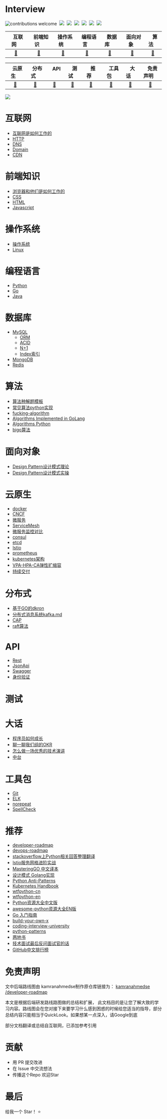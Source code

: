 # Interview
![contributions welcome](https://img.shields.io/static/v1.svg?label=Contributions&message=Welcome&style=flat-square&color=blueviolet)&nbsp;
![](https://img.shields.io/github/license/dasydong/interview)&nbsp;
![](https://badgen.net/github/stars/dasydong/interview)&nbsp;
![](https://badgen.net/github/forks/dasydong/interview)&nbsp;
![](https://img.shields.io/github/repo-size/dasydong/interview?color=orange)&nbsp;
![](https://badgen.net/github/last-commit/dasydong/interview)&nbsp;
<a href="https://gitstar-ranking.com/repositories"> <img src="https://badgen.net/badge/Rank/22369?icon=github&color=4ab8a1"></a>


|  &nbsp; &nbsp;互联网 &nbsp;&nbsp; |  &nbsp; &nbsp;前端知识 &nbsp;&nbsp;|  &nbsp;&nbsp; 操作系统 &nbsp;&nbsp;|  &nbsp;&nbsp; 编程语言 &nbsp;&nbsp;|  &nbsp;&nbsp; 数据库  &nbsp; &nbsp;|&nbsp;&nbsp;面向对象&nbsp;&nbsp;| &nbsp;&nbsp; 算法 &nbsp;&nbsp;
|:----: | :----: | :---: | :----: | :---: | :----: | :----: |
| [🔨](#互联网) | [🔨](#前端知识) | [🔨](#操作系统) | [🔨](#编程语言) | [🔨](#数据库) | [🔨](#面向对象)| [🔨](#算法)

|&nbsp;&nbsp; 云原生 &nbsp;&nbsp;| &nbsp;&nbsp; 分布式 &nbsp;&nbsp;| &nbsp; &nbsp;API &nbsp;&nbsp;|  &nbsp; &nbsp;测试 &nbsp;&nbsp;|&nbsp;&nbsp;&nbsp;推荐&nbsp;&nbsp;&nbsp;| &nbsp; &nbsp; 工具包&nbsp; &nbsp;|  &nbsp;&nbsp; 大话 &nbsp;&nbsp;|  &nbsp;&nbsp; 免责声明 &nbsp;&nbsp;
| :----: | :----: | :----: | :----: | :----: | :----: | :----: | :----: |
| [🔨](#云原生)| [🔨](#分布式)| [🔨](#API)| [🔨](#测试)|[🔨](#推荐)| [🔨](#工具包)| [🔨](#大话)|[🔨](#免责声明)|

![](./pics/backend-map-c.png)
# 互联网
* [互联网是如何工作的](./notes/How-Does-the-Internet-Work.md)
* [HTTP](./notes/http.md)
* [DNS](./notes/http.md)
* [Domain](./notes/domain.md)
* [CDN](./notes/tuoguan.md)

# 前端知识
* [浏览器和他们是如何工作的](./notes/frontend.md)
* [CSS](./notes/frontend.md)
* [HTML](./notes/frontend.md)
* [Javascript](./notes/frontend.md)

# 操作系统
* [操作系统](./notes/system.md)
* [Linux](https://github.com/CyC2018/CS-Notes/blob/master/notes/Linux.md)

# 编程语言
* [Python](./notes/python.md)
* [Go](./notes/go.md)
* [Java](./notes/java.md)

# 数据库
* [MySQL](./notes/mysql.md)
    * [ORM](./notes/mysql.md)
    * [ACID](./notes/mysql.md)
    * [N+1](./notes/mysql.md)
    * [Index索引](./notes/mysql.md)
* [MongoDB](./notes/mongodb.md)
* [Redis](./notes/redis.md)

# 算法

* [算法种解题模板](./notes/algorithm.md)
* [常见算法python实现](./notes/algorithm_code.md)
* [fucking-algorithm](https://github.com/labuladong/fucking-algorithm)
* [Algorithms Implemented in GoLang](https://github.com/TheAlgorithms/Go)
* [Algorithms Python](https://github.com/TheAlgorithms/Python)
* [bigo算法](https://www.bigocheatsheet.com/)


# 面向对象
* [Design Pattern设计模式理论](./notes/design_pattern.md)
* [Design Pattern设计模式实操](./code/design_pattern/创建型模式-单例模式.py)

# 云原生
* [docker](./notes/docker.md)
* [CNCF](./notes/cncf.md)
* [微服务](./notes/microservice.md)
* [ServiceMesh](./notes/servicemesh.md)
* [微服务监控对比](./notes/monitor.md)
* [consul](./notes/consul.md)
* [etcd](./notes/etcd.md)
* [Istio](./notes/istio.md)
* [prometheus](./notes/prometheus.md)
* [kubernetes架构](./notes/kubernetes.md)
* [VPA-HPA-CA弹性扩缩容](./notes/kubernetes_vpa_hpa_ca.md)
* [持续交付](./notes/cicd.md)

# 分布式
* [基于GO的dkron](./notes/dkron.md)
* [分布式消息系统kafka.md](./notes/kafka.md)
* [CAP](./notes/cap.md)
* [raft算法](./notes/raft.md)

# API
* [Rest](./notes/rest.md)
* [JsonApi](./notes/jsonapi.md)
* [Swagger](./notes/swagger.md)
* [身份验证](./notes/authentication.md)

# 测试

# 大话
* [程序员如何成长](./notes/be_programmer.md)
* [聊一聊我们组的OKR](./notes/okr.md)
* [怎么做一场优秀的技术演讲](./notes/talk.md)
* [中台](./notes/zhongtai.md)

# 工具包
* [Git](./notes/git.md)
* [ELK](./notes/elk.md)
* [norepeat](https://github.com/DasyDong/python-norepeat)
* [SpellCheck](https://github.com/DasyDong/spell-check-go)

# 推荐

* [developer-roadmap](https://github.com/kamranahmedse/developer-roadmap)
* [devops-roadmap](https://github.com/raycad/devops-roadmap)
* [stackoverflow上Python相关回答整理翻译](https://github.com/wklken/stackoverflow-py-top-qa)
* [Istio服务网格进阶实战](https://github.com/servicemesher/istio-handbook)
* [MasteringGO 中文译本](https://github.com/hantmac/Mastering_Go_ZH_CN)
* [设计模式 Golang实现](https://github.com/senghoo/golang-design-pattern)
* [Python Anti-Patterns](https://github.com/quantifiedcode/python-anti-patterns)
* [Kubernetes Handbook ](https://github.com/feiskyer/kubernetes-handbook)
* [wtfpython-cn](https://github.com/leisurelicht/wtfpython-cn)
* [wtfpython-en](https://github.com/satwikkansal/wtfpython)
* [Python资源大全中文版](https://github.com/jobbole/awesome-python-cn)
* [awesome-python资源大全EN版](https://github.com/vinta/awesome-python)
* [Go 入门指南](https://github.com/unknwon/the-way-to-go_ZH_CN)
* [build-your-own-x](https://github.com/danistefanovic/build-your-own-x)
* [coding-interview-university](https://github.com/jwasham/coding-interview-university)
* [python-patterns](https://github.com/faif/python-patterns)
* [两地书](https://www.cnblogs.com/xiexj/p/9108020.html)
* [技术面试最后反问面试官的话](https://github.com/yifeikong/reverse-interview-zh)
* [GitHub中文排行榜](https://github.com/kon9chunkit/GitHub-Chinese-Top-Charts)

# 免责声明

文中后端路线图由 kamranahmedse制作原仓库链接为： [kamranahmedse
/developer-roadmap](https://github.com/kamranahmedse/developer-roadmap)

本文是根据后端研发路线路图做的总结和扩展， 此文档目的是让您了解大致的学习内容。路线图会在您对接下来要学习什么感到困惑的时候给您适当的指导，部分总结内容只能相当于QuickLook。如果想某一点深入，请Google到底

部分文档翻译或总结自互联网，已添加参考引用

# 贡献

* 用 PR 提交改进
* 在 Issue 中交流想法
* 传播这个Repo 欢迎Star

# 最后

给我一个 Star！ ⭐